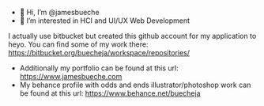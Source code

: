 - 👋 Hi, I’m @jamesbueche
- 👀 I’m interested in HCI and UI/UX Web Development

I actually use bitbucket but created this github account for my application to heyo. You can find some of my work there:
https://bitbucket.org/buecheja/workspace/repositories/

- Additionally my portfolio can be found at this url: https://www.jamesbueche.com
- My behance profile with odds and ends illustrator/photoshop work can be found at this url: https://www.behance.net/buecheja



<!---
jamesbueche/jamesbueche is a ✨ special ✨ repository because its `README.md` (this file) appears on your GitHub profile.
You can click the Preview link to take a look at your changes.
--->
